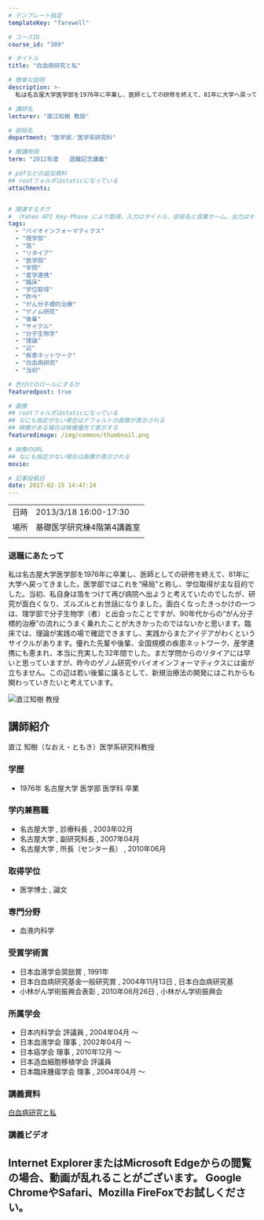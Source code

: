 ```yaml
---
# テンプレート指定
templateKey: "farewell"

# コースID
course_id: "389"

# タイトル
title: "白血病研究と私"

# 簡単な説明
description: >-
  私は名古屋大学医学部を1976年に卒業し、医師としての研修を終えて、81年に大学へ戻ってきました。医学部ではこれを“帰局”と称し、学位取得が主な目的でした。当初、私自身は箔をつけて再び病院へ出ようと考えていたのでしたが、研究が面白くなり、ズルズルとお世話になりました。面白くなったきっかけの一つは、理学部で分子生物学（者）と出会ったことですが、90年代からの“がん分子標的治療”の流れにうまく乗れ ....

# 講師名
lecturer: "直江知樹 教授"

# 部局名
department: "医学部／医学系研究科"

# 開講時限
term: "2012年度	退職記念講義"

# pdfなどの追加資料
## rootフォルダはstaticになっている
attachments:


# 関連するタグ
# （Yahoo API Key-Phase により取得。入力はタイトル、部局名と授業ホーム、出力はキーフレーズ（tags））
tags:
  - "バイオインフォーマティクス"
  - "理学部"
  - "箔"
  - "リタイア"
  - "医学部"
  - "学問"
  - "産学連携"
  - "臨床"
  - "学位取得"
  - "昨今"
  - "がん分子標的治療"
  - "ゲノム研究"
  - "後輩"
  - "サイクル"
  - "分子生物学"
  - "理論"
  - "辺"
  - "疾患ネットワーク"
  - "白血病研究"
  - "当初"

# 色付けのロールにするか
featuredpost: true

# 画像
## rootフォルダはstaticになっている
## なにも指定がない場合はデフォルトの画像が表示される
## 映像がある場合は映像優先で表示する
featuredimage: /img/common/thumbnail.png

# 映像のURL
## なにも指定がない場合は画像が表示される
movie: 

# 記事投稿日
date: 2017-02-15 14:47:24
---
```


|   |   |
|---|---|
| 日時 | 2013/3/18  16:00-17:30 |
| 場所 | 基礎医学研究棟4階第4講義室 |
|   |   |


### 退職にあたって

私は名古屋大学医学部を1976年に卒業し、医師としての研修を終えて、81年に大学へ戻ってきました。医学部ではこれを“帰局”と称し、学位取得が主な目的でした。当初、私自身は箔をつけて再び病院へ出ようと考えていたのでしたが、研究が面白くなり、ズルズルとお世話になりました。面白くなったきっかけの一つは、理学部で分子生物学（者）と出会ったことですが、90年代からの“がん分子標的治療”の流れにうまく乗れたことが大きかったのではないかと思います。臨床では、理論が実践の場で確認できますし、実践からまたアイデアがわくというサイクルがあります。優れた先輩や後輩、全国規模の疾患ネットワーク、産学連携にも恵まれ、本当に充実した32年間でした。まだ学問からのリタイアには早いと思っていますが、昨今のゲノム研究やバイオインフォーマティクスには歯が立ちません。この辺は若い後輩に譲るとして、新規治療法の開発にはこれからも関わっていきたいと考えています。


![直江知樹 教授](https://ocw.nagoya-u.jp/files/389/s_H24naoe_facephoto.resize.jpg) 

## 講師紹介

直江 知樹（なおえ・ともき）医学系研究科教授

### 学歴

* 1976年 名古屋大学 医学部 医学科 卒業

### 学内兼務職

* 名古屋大学 , 診療科長 , 2003年02月
* 名古屋大学 , 副研究科長 , 2007年04月
* 名古屋大学 , 所長（センター長） , 2010年06月

### 取得学位

* 医学博士 , 論文

### 専門分野

* 血液内科学

### 受賞学術賞

* 日本血液学会奨励賞 , 1991年
* 日本白血病研究基金一般研究賞 , 2004年11月13日 , 日本白血病研究基
* 小林がん学術振興会表彰 , 2010年06月26日 , 小林がん学術振興会

### 所属学会

* 日本内科学会 評議員 , 2004年04月 〜
* 日本血液学会 理事 , 2002年04月 〜
* 日本癌学会 理事 , 2010年12月 〜
* 日本造血細胞移植学会 評議員
* 日本臨床腫瘍学会 理事 , 2004年04月 〜


### 講義資料

[白血病研究と私](https://ocw.nagoya-u.jp/files/389/H24naoeLL_materials_af.pdf) 

### 講義ビデオ


Internet ExplorerまたはMicrosoft Edgeからの閲覧の場合、動画が乱れることがございます。
Google ChromeやSafari、Mozilla FireFoxでお試しください。
-----